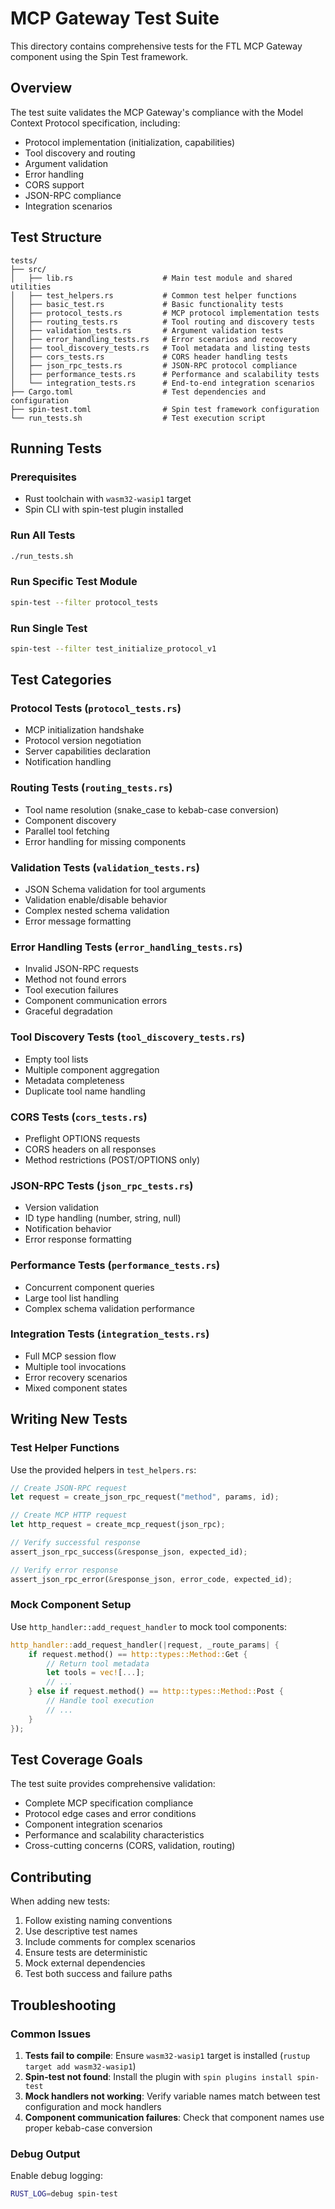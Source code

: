 # MCP Gateway Test Suite

This directory contains comprehensive tests for the FTL MCP Gateway component using the Spin Test framework.

## Overview

The test suite validates the MCP Gateway's compliance with the Model Context Protocol specification, including:

- Protocol implementation (initialization, capabilities)
- Tool discovery and routing
- Argument validation
- Error handling
- CORS support
- JSON-RPC compliance
- Integration scenarios

## Test Structure

```
tests/
├── src/
│   ├── lib.rs                    # Main test module and shared utilities
│   ├── test_helpers.rs           # Common test helper functions
│   ├── basic_test.rs             # Basic functionality tests
│   ├── protocol_tests.rs         # MCP protocol implementation tests
│   ├── routing_tests.rs          # Tool routing and discovery tests
│   ├── validation_tests.rs       # Argument validation tests
│   ├── error_handling_tests.rs   # Error scenarios and recovery
│   ├── tool_discovery_tests.rs   # Tool metadata and listing tests
│   ├── cors_tests.rs             # CORS header handling tests
│   ├── json_rpc_tests.rs         # JSON-RPC protocol compliance
│   ├── performance_tests.rs      # Performance and scalability tests
│   └── integration_tests.rs      # End-to-end integration scenarios
├── Cargo.toml                    # Test dependencies and configuration
├── spin-test.toml                # Spin test framework configuration
└── run_tests.sh                  # Test execution script
```

## Running Tests

### Prerequisites

- Rust toolchain with `wasm32-wasip1` target
- Spin CLI with spin-test plugin installed

### Run All Tests

```bash
./run_tests.sh
```

### Run Specific Test Module

```bash
spin-test --filter protocol_tests
```

### Run Single Test

```bash
spin-test --filter test_initialize_protocol_v1
```

## Test Categories

### Protocol Tests (`protocol_tests.rs`)
- MCP initialization handshake
- Protocol version negotiation
- Server capabilities declaration
- Notification handling

### Routing Tests (`routing_tests.rs`)
- Tool name resolution (snake_case to kebab-case conversion)
- Component discovery
- Parallel tool fetching
- Error handling for missing components

### Validation Tests (`validation_tests.rs`)
- JSON Schema validation for tool arguments
- Validation enable/disable behavior
- Complex nested schema validation
- Error message formatting

### Error Handling Tests (`error_handling_tests.rs`)
- Invalid JSON-RPC requests
- Method not found errors
- Tool execution failures
- Component communication errors
- Graceful degradation

### Tool Discovery Tests (`tool_discovery_tests.rs`)
- Empty tool lists
- Multiple component aggregation
- Metadata completeness
- Duplicate tool name handling

### CORS Tests (`cors_tests.rs`)
- Preflight OPTIONS requests
- CORS headers on all responses
- Method restrictions (POST/OPTIONS only)

### JSON-RPC Tests (`json_rpc_tests.rs`)
- Version validation
- ID type handling (number, string, null)
- Notification behavior
- Error response formatting

### Performance Tests (`performance_tests.rs`)
- Concurrent component queries
- Large tool list handling
- Complex schema validation performance

### Integration Tests (`integration_tests.rs`)
- Full MCP session flow
- Multiple tool invocations
- Error recovery scenarios
- Mixed component states

## Writing New Tests

### Test Helper Functions

Use the provided helpers in `test_helpers.rs`:

```rust
// Create JSON-RPC request
let request = create_json_rpc_request("method", params, id);

// Create MCP HTTP request
let http_request = create_mcp_request(json_rpc);

// Verify successful response
assert_json_rpc_success(&response_json, expected_id);

// Verify error response
assert_json_rpc_error(&response_json, error_code, expected_id);
```

### Mock Component Setup

Use `http_handler::add_request_handler` to mock tool components:

```rust
http_handler::add_request_handler(|request, _route_params| {
    if request.method() == http::types::Method::Get {
        // Return tool metadata
        let tools = vec![...];
        // ...
    } else if request.method() == http::types::Method::Post {
        // Handle tool execution
        // ...
    }
});
```

## Test Coverage Goals

The test suite provides comprehensive validation:

- Complete MCP specification compliance
- Protocol edge cases and error conditions
- Component integration scenarios
- Performance and scalability characteristics
- Cross-cutting concerns (CORS, validation, routing)

## Contributing

When adding new tests:

1. Follow existing naming conventions
2. Use descriptive test names
3. Include comments for complex scenarios
4. Ensure tests are deterministic
5. Mock external dependencies
6. Test both success and failure paths

## Troubleshooting

### Common Issues

1. **Tests fail to compile**: Ensure `wasm32-wasip1` target is installed (`rustup target add wasm32-wasip1`)
2. **Spin-test not found**: Install the plugin with `spin plugins install spin-test`
3. **Mock handlers not working**: Verify variable names match between test configuration and mock handlers
4. **Component communication failures**: Check that component names use proper kebab-case conversion

### Debug Output

Enable debug logging:

```bash
RUST_LOG=debug spin-test
```